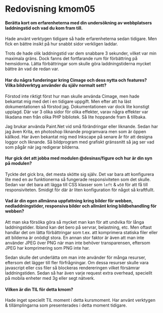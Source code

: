 ---
---
Redovisning kmom05
=========================

#### Berätta kort om erfarenheterna med din undersökning av webbplatsers laddningstid och vad du kom fram till.

Hade använt verktygen tidigare så hade erfarenheterna sedan tidigare.
Men fick en bättre insikt på hur snabbt sidor verkligen laddar.

Trots de hade olik laddningstid var dem snabbare 3 sekunder, vilket var min maximala gräns.
Dock fanns det fortfarande rum för förbättring på hemsidorna.
Lätta förbättringar som skulle göra laddningstiderna mycket bättre än vad de redan var.



#### Har du några funderingar kring Cimage och dess nytta och features? Vilka bildverktyg använder du själv normalt sett?

Förstod inte riktigt först hur man skulle använda Cimage, men hade bekantat mig med det i en tidigare uppgift.
Men efter att ha läst dokumentationen så förstod jag.
Dokumentationen var dock lite konstigt upplagd.
Där var 3 olika sidor för olika effekter, varav några effekter var likadana men från olika PHP bibliotek.
Så lite hoppande fram & tillbaka.

Jag brukar använda Paint.Net vid små förändringar eller liknande.
Sedan har jag även Krita, en photoshop liknande programvara men som är öppen källkod.
Har även bekantat mig med Inkscape på senare år för att designa loggor och liknande.
Så bildprogram med grafiskt gränssnitt så jag ser vad som pågår när jag redigerar bilderna.


#### Hur gick det att jobba med modulen @desinax/figure och hur är din syn på modulen?

Tyckte det gick bra, det mesta skötte sig själv.
Det var bara att konfigurera lite med en av funktionerna så fungerade responsiviteten som det skulle.
Sedan var det bara att lägga till CSS klasser som `left` & `w50` för att få till responsiviteten.
Smidigt för där är liten konfiguration för något så kraftfullt.


#### Vad är din egen allmänna uppfattning kring bilder för webben, nedladdningstider, responsiva bilder och allmänt kring bildbehandling för webben?

Att man ska försöka göra så mycket man kan för att undvika för långa laddningstider.
Ibland kan det bero på servrar, belastning, etc.
Men oftast handlar det om lätta förbättringar som t.ex. att komprimera statiska filer eller att bilderna är onödigt stora.
En annan stor faktor är även att man inte använder JPEG över PNG när man inte behöver transparensen, eftersom JPEG har komprimering som PNG inte har.

Sedan skulle det underlätta om man inte använder för många resurser, eftersom det lägger till fler förfrågningar. Om dessa resurser skulle vara javascript eller css filer så blockeras rendereringen vilket försämrar laddningstiden.
Sedan så har även varje request extra overhead, speciellt på mobila enheter med 3g eller segt nätverk.


#### Vilken är din TIL för detta kmom?

Hade inget speciellt TIL moment i detta kursmoment.
Har använt verktygen & tillämplingarna som presenterades i detta moment tidigare.
